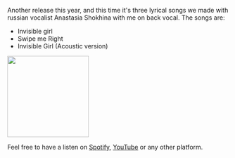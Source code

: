 Another release this year, and this time it's three lyrical songs we made with russian vocalist Anastasia Shokhina with me on back vocal. The songs are:

* Invisible girl
* Swipe me Right
* Invisible Girl (Acoustic version)

<img src="https://i.scdn.co/image/ab67616d00001e027f25e616332550c05ff07948" width="185" />


Feel free to have a listen on [Spotify](https://open.spotify.com/album/60wiorWfBWgyxw5CXgSoot), [YouTube](https://www.youtube.com/watch?v=Ad5R2fVmR48&list=OLAK5uy_nLUpjK-RQ7uEHXrXXYLo0w_aUV2uWa47w&index=1) or any other platform.